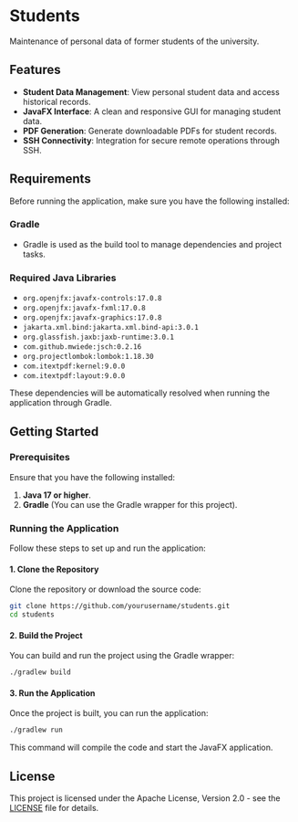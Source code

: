# Students

Maintenance of personal data of former students of the university.

## Features
- **Student Data Management**: View personal student data and access historical records.
- **JavaFX Interface**: A clean and responsive GUI for managing student data.
- **PDF Generation**: Generate downloadable PDFs for student records.
- **SSH Connectivity**: Integration for secure remote operations through SSH.

## Requirements
Before running the application, make sure you have the following installed:

### Gradle
- Gradle is used as the build tool to manage dependencies and project tasks.

### Required Java Libraries
- `org.openjfx:javafx-controls:17.0.8`
- `org.openjfx:javafx-fxml:17.0.8`
- `org.openjfx:javafx-graphics:17.0.8`
- `jakarta.xml.bind:jakarta.xml.bind-api:3.0.1`
- `org.glassfish.jaxb:jaxb-runtime:3.0.1`
- `com.github.mwiede:jsch:0.2.16`
- `org.projectlombok:lombok:1.18.30`
- `com.itextpdf:kernel:9.0.0`
- `com.itextpdf:layout:9.0.0`

These dependencies will be automatically resolved when running the application through Gradle.

## Getting Started

### Prerequisites
Ensure that you have the following installed:
1. **Java 17 or higher**.
2. **Gradle** (You can use the Gradle wrapper for this project).

### Running the Application
Follow these steps to set up and run the application:

#### 1. Clone the Repository
Clone the repository or download the source code:

```bash
git clone https://github.com/yourusername/students.git
cd students
```

#### 2. Build the Project
You can build and run the project using the Gradle wrapper:

```bash
./gradlew build
```

#### 3. Run the Application
Once the project is built, you can run the application:

```bash
./gradlew run
```

This command will compile the code and start the JavaFX application.

## License
This project is licensed under the Apache License, Version 2.0 - see the [LICENSE](LICENSE) file for details.
